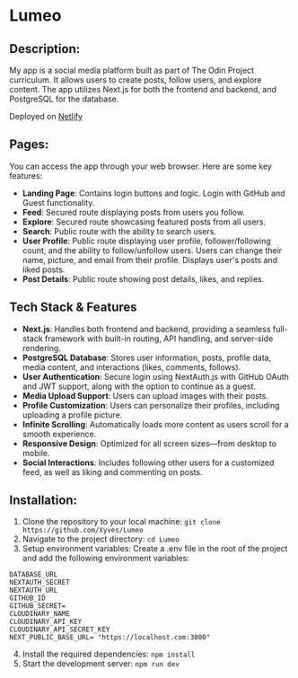 # Lumeo


## Description:

My app is a social media platform built as part of The Odin Project curriculum. It allows users to create posts, follow users, and explore content. The app utilizes Next.js for both the frontend and backend, and PostgreSQL for the database.

Deployed on [Netlify](https://lumeo-xyves.netlify.app)

## Pages:

You can access the app through your web browser. Here are some key features:

- **Landing Page**: Contains login buttons and logic. Login with GitHub and Guest functionality.
- **Feed**: Secured route displaying posts from users you follow.
- **Explore**: Secured route showcasing featured posts from all users.
- **Search**: Public route with the ability to search users.
- **User Profile**: Public route displaying user profile, follower/following count, and the ability to follow/unfollow users. Users can change their name, picture, and email from their profile. Displays user's posts and liked posts.
- **Post Details**: Public route showing post details, likes, and replies.

## Tech Stack & Features

- **Next.js**: Handles both frontend and backend, providing a seamless full-stack framework with built-in routing, API handling, and server-side rendering.
- **PostgreSQL Database**: Stores user information, posts, profile data, media content, and interactions (likes, comments, follows).
- **User Authentication**: Secure login using NextAuth.js with GitHub OAuth and JWT support, along with the option to continue as a guest.
- **Media Upload Support**: Users can upload images with their posts.
- **Profile Customization**: Users can personalize their profiles, including uploading a profile picture.
- **Infinite Scrolling**: Automatically loads more content as users scroll for a smooth experience.
- **Responsive Design**: Optimized for all screen sizes—from desktop to mobile.
- **Social Interactions**: Includes following other users for a customized feed, as well as liking and commenting on posts.

## Installation:

1.  Clone the repository to your local machine: `git clone https://github.com/Xyves/Lumeo`
2.  Navigate to the project directory: `cd Lumeo`
3. Setup environment variables:
Create a .env file in the root of the project and add the following environment variables:
```shell
DATABASE_URL
NEXTAUTH_SECRET 
NEXTAUTH_URL
GITHUB_ID 
GITHUB_SECRET=
CLOUDINARY_NAME  
CLOUDINARY_API_KEY 
CLOUDINARY_API_SECRET_KEY
NEXT_PUBLIC_BASE_URL= "https://localhost.com:3000"
```
4.  Install the required dependencies: `npm install`
5.  Start the development server: `npm run dev`
